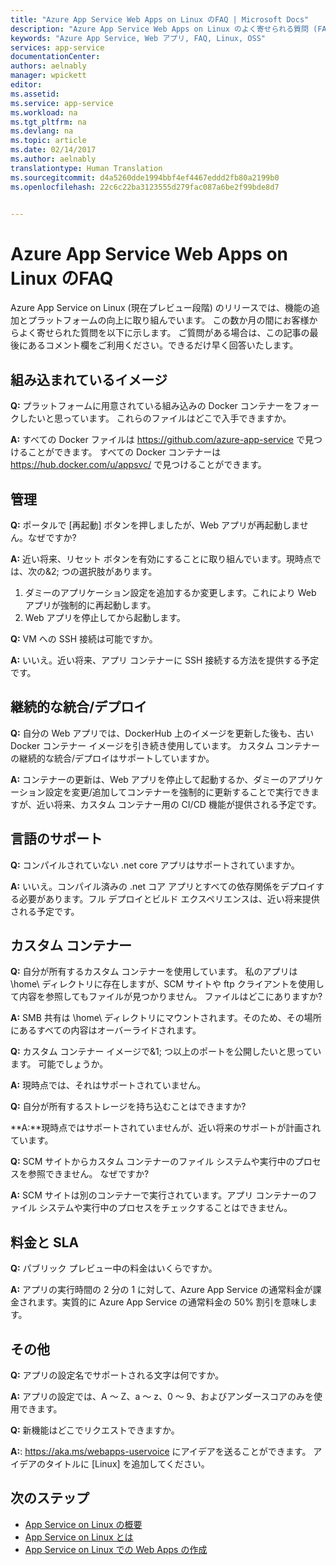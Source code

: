 ```yaml
---
title: "Azure App Service Web Apps on Linux のFAQ | Microsoft Docs"
description: "Azure App Service Web Apps on Linux のよく寄せられる質問 (FAQ) です。"
keywords: "Azure App Service, Web アプリ, FAQ, Linux, OSS"
services: app-service
documentationCenter: 
authors: aelnably
manager: wpickett
editor: 
ms.assetid: 
ms.service: app-service
ms.workload: na
ms.tgt_pltfrm: na
ms.devlang: na
ms.topic: article
ms.date: 02/14/2017
ms.author: aelnably
translationtype: Human Translation
ms.sourcegitcommit: d4a5260dde1994bbf4ef4467eddd2fb80a2199b0
ms.openlocfilehash: 22c6c22ba3123555d279fac087a6be2f99bde8d7


---
```


# <a name="azure-app-service-web-apps-on-linux-faq"></a>Azure App Service Web Apps on Linux のFAQ #

Azure App Service on Linux (現在プレビュー段階) のリリースでは、機能の追加とプラットフォームの向上に取り組んでいます。 この数か月の間にお客様からよく寄せられた質問を以下に示します。
ご質問がある場合は、この記事の最後にあるコメント欄をご利用ください。できるだけ早く回答いたします。

## <a name="built-in-images"></a>組み込まれているイメージ ##

**Q:** プラットフォームに用意されている組み込みの Docker コンテナーをフォークしたいと思っています。 これらのファイルはどこで入手できますか。

**A:** すべての Docker ファイルは https://github.com/azure-app-service で見つけることができます。 すべての Docker コンテナーは https://hub.docker.com/u/appsvc/ で見つけることができます。

## <a name="management"></a>管理 ##

**Q:** ポータルで [再起動] ボタンを押しましたが、Web アプリが再起動しません。なぜですか?

**A:** 近い将来、リセット ボタンを有効にすることに取り組んでいます。現時点では、次の&2; つの選択肢があります。
1. ダミーのアプリケーション設定を追加するか変更します。これにより Web アプリが強制的に再起動します。 
2. Web アプリを停止してから起動します。

**Q:** VM への SSH 接続は可能ですか。

**A:** いいえ。近い将来、アプリ コンテナーに SSH 接続する方法を提供する予定です。

## <a name="continous-integration--deployment"></a>継続的な統合/デプロイ ##

**Q:** 自分の Web アプリでは、DockerHub 上のイメージを更新した後も、古い Docker コンテナー イメージを引き続き使用しています。 カスタム コンテナーの継続的な統合/デプロイはサポートしていますか。

**A:** コンテナーの更新は、Web アプリを停止して起動するか、ダミーのアプリケーション設定を変更/追加してコンテナーを強制的に更新することで実行できますが、近い将来、カスタム コンテナー用の CI/CD 機能が提供される予定です。

## <a name="language-support"></a>言語のサポート ##

**Q:** コンパイルされていない .net core アプリはサポートされていますか。

**A:** いいえ。コンパイル済みの .net コア アプリとすべての依存関係をデプロイする必要があります。フル デプロイとビルド エクスペリエンスは、近い将来提供される予定です。

## <a name="custom-containers"></a>カスタム コンテナー ##

**Q:** 自分が所有するカスタム コンテナーを使用しています。 私のアプリは \home\ ディレクトリに存在しますが、SCM サイトや ftp クライアントを使用して内容を参照してもファイルが見つかりません。 ファイルはどこにありますか?

**A:** SMB 共有は \home\ ディレクトリにマウントされます。そのため、その場所にあるすべての内容はオーバーライドされます。

**Q:** カスタム コンテナー イメージで&1; つ以上のポートを公開したいと思っています。 可能でしょうか。

**A:** 現時点では、それはサポートされていません。

**Q:** 自分が所有するストレージを持ち込むことはできますか?

**A:**現時点ではサポートされていませんが、近い将来のサポートが計画されています。

**Q:** SCM サイトからカスタム コンテナーのファイル システムや実行中のプロセスを参照できません。 なぜですか?

**A:** SCM サイトは別のコンテナーで実行されています。アプリ コンテナーのファイル システムや実行中のプロセスをチェックすることはできません。

## <a name="pricing-and-sla"></a>料金と SLA ##

**Q:** パブリック プレビュー中の料金はいくらですか。

**A:** アプリの実行時間の 2 分の 1 に対して、Azure App Service の通常料金が課金されます。実質的に Azure App Service の通常料金の 50% 割引を意味します。

## <a name="other"></a>その他 ##

**Q:** アプリの設定名でサポートされる文字は何ですか。

**A:** アプリの設定では、A ～ Z、a ～ z、0 ～ 9、およびアンダースコアのみを使用できます。

**Q:** 新機能はどこでリクエストできますか。

**A:**: https://aka.ms/webapps-uservoice にアイデアを送ることができます。 アイデアのタイトルに [Linux] を追加してください。

## <a name="next-steps"></a>次のステップ
* [App Service on Linux の概要](./app-service-linux-intro.md) 
* [App Service on Linux とは](app-service-linux-intro.md)
* [App Service on Linux での Web Apps の作成](./app-service-linux-how-to-create-a-web-app.md)



<!--HONumber=Feb17_HO3-->


